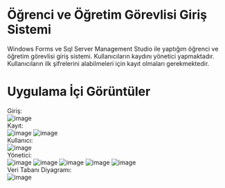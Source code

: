 # Öğrenci ve Öğretim Görevlisi Giriş Sistemi
Windows Forms ve Sql Server Management Studio ile yaptığım öğrenci ve öğretim görevlisi giriş sistemi.
Kullanıcıların kaydını yönetici yapmaktadır. Kullanıcıların ilk şifrelerini alabilmeleri için kayıt olmaları gerekmektedir.
# Uygulama İçi Görüntüler
Giriş:<br>
![image](https://user-images.githubusercontent.com/90152361/145683526-415dfb5b-5ef3-49dc-8786-b02651a1e762.png)
<br>Kayıt:<br>
![image](https://user-images.githubusercontent.com/90152361/145683783-28e8f886-05d3-4857-94fa-4e2a36e725d7.png)
![image](https://user-images.githubusercontent.com/90152361/145683796-a8d2971d-92ed-4ea3-b383-0dd0e634e1d2.png)
<br>Kullanıcı:<br>
![image](https://user-images.githubusercontent.com/90152361/145684295-6269fa30-37be-4fc6-9ec1-191f68ac19aa.png)
<br>Yönetici:<br>
![image](https://user-images.githubusercontent.com/90152361/145683551-73feb0ee-24b3-4c25-8f82-33c80a0a40b9.png)
![image](https://user-images.githubusercontent.com/90152361/145683571-3e8dbacd-eb4b-4d98-8c92-ce3742a51992.png)
![image](https://user-images.githubusercontent.com/90152361/145683649-9457350b-1cd8-45ed-b527-cd75d81b2008.png)
![image](https://user-images.githubusercontent.com/90152361/145683656-7a5d5356-c040-4448-a9bf-6a8d2259743b.png)
![image](https://user-images.githubusercontent.com/90152361/145683698-042dc40e-3046-469f-bf2f-d1e21a0da5f4.png)
<br>Veri Tabanı Diyagramı:<br>
![image](https://user-images.githubusercontent.com/90152361/145683948-885be215-4172-43b6-a325-5d32beb9bbb5.png)
